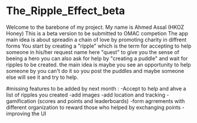 # The_Ripple_Effect_beta

Welcome to the barebone of my project. My name is Ahmed Assal (HKOZ Honey)
This is a beta version to be submitted to OMAC competion
The app main idea is about spreadin a chain of love by promoting charity in diffrent forms 
You start by creating a "ripple" which is the term for accepting to help someone in his/her request name here "quest" to give you the sense of beeing a hero
you can also ask for help by "creating a puddle" and wait for ripples to be created.
the main idea is maybe you see an opportunity to help someone by you can't do it so you post the puddles and maybe someone else will see it and try to help.



#missing features to be added by next month :
-Accept to help and ahve a list of ripples you created 
-add images
-add location and tracking
-gamification (scores and points and leaderboards)
-form agrrements with different organization to reward those who helped by exchanging points
-improving the UI 
